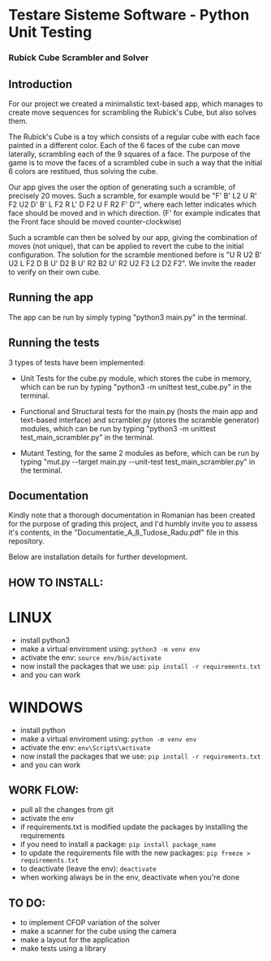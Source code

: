 # Testare Sisteme Software - Python Unit Testing

### Rubick Cube Scrambler and Solver

## Introduction

For our project we created a minimalistic text-based app, which manages to create move sequences for scrambling the Rubick's Cube, but also solves them.

The Rubick's Cube is a toy which consists of a regular cube with each face painted in a different color. Each of the 6 faces of the cube can move laterally, scrambling each of the 9 squares of a face. The purpose of the game is to move the faces of a scrambled cube in such a way that the initial 6 colors are restitued, thus solving the cube.

Our app gives the user the option of generating such a scramble, of precisely 20 moves. Such a scramble, for example would be "F' B' L2 U R' F2 U2 D' B' L F2 R L' D F2 U F R2 F' D'", where each letter indicates which face should be moved and in which direction. (F' for example indicates that the Front face should be moved counter-clockwise)

Such a scramble can then be solved by our app, giving the combination of moves (not unique), that can be applied to revert the cube to the initial configuration. The solution for the scramble mentioned before is "U R U2 B' U2 L F2 D B U' D2 B U' R2 B2 U' R2 U2 F2 L2 D2 F2". We invite the reader to verify on their own cube.

## Running the app

The app can be run by simply typing "python3 main.py" in the terminal.


## Running the tests

3 types of tests have been implemented:

- Unit Tests for the cube.py module, which stores the cube in memory, which can be run by typing "python3 -m unittest test_cube.py" in the terminal.

- Functional and Structural tests for the main.py (hosts the main app and text-based interface) and scrambler.py (stores the scramble generator) modules, which can be run by typing "python3 -m unittest test_main_scrambler.py" in the terminal.

- Mutant Testing, for the same 2 modules as before, which can be run by typing "mut.py --target main.py --unit-test test_main_scrambler.py" in the terminal.

## Documentation

Kindly note that a thorough documentation in Romanian has been created for the purpose of grading this project, and I'd humbly invite you to assess it's contents, in the "Documentatie_A_8_Tudose_Radu.pdf" file in this repository. 


Below are installation details for further development.

## HOW TO INSTALL:

# LINUX
- install python3
- make a virtual enviroment using: ```python3 -m venv env```
- activate the env: ```source env/bin/activate```
- now install the packages that we use: ```pip install -r requirements.txt```
- and you can work

# WINDOWS
- install python
- make a virtual enviroment using: ```python -m venv env```
- activate the env: ```env\Scripts\activate```
- now install the packages that we use: ```pip install -r requirements.txt```
- and you can work

## WORK FLOW:
- pull all the changes from git
- activate the env
- if requirements.txt is modified update the packages by installing the requirements
- if you need to install a package: ```pip install package_name```
- to update the requirements file with the new packages: ```pip freeze > requirements.txt```
- to deactivate (leave the env): ```deactivate```
- when working always be in the env, deactivate when you're done

## TO DO:
- to implement CFOP variation of the solver
- make a scanner for the cube using the camera
- make a layout for the application
- make tests using a library